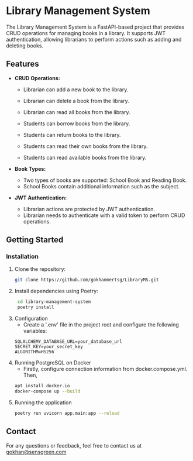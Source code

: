 # Library Management System

The Library Management System is a FastAPI-based project that provides CRUD operations for managing books in a library. It supports JWT authentication, allowing librarians to perform actions such as adding and deleting books.

## Features

- **CRUD Operations:**
  - Librarian can add a new book to the library.
  - Librarian can delete a book from the library.
  - Librarian can read all books from the library.
    
  - Students can borrow books from the library.
  - Students can return books to the library.
  - Students can read their own books from the library.
  - Students can read available books from the library.

- **Book Types:**
  - Two types of books are supported: School Book and Reading Book.
  - School Books contain additional information such as the subject.

- **JWT Authentication:**
  - Librarian actions are protected by JWT authentication.
  - Librarian needs to authenticate with a valid token to perform CRUD operations.

## Getting Started

### Installation

1. Clone the repository:
   ```bash
   git clone https://github.com/gokhanmertsg/LibraryMS.git

2. Install dependencies using Poetry:
   ```bash
    cd library-management-system
    poetry install
3. Configuration
   - Create a '.env' file in the project root and configure the following variables:
   ```
   SQLALCHEMY_DATABASE_URL=your_database_url
   SECRET_KEY=your_secret_key
   ALGORITHM=HS256   
4. Running PostgreSQL on Docker
   - Firstly, configure connection information from docker.compose.yml. Then,
   ```bash
   apt install docker.io
   docker-compose up --build

6. Running the application
   ```bash
   poetry run uvicorn app.main:app --reload

## Contact
For any questions or feedback, feel free to contact us at gokhan@sensgreen.com
